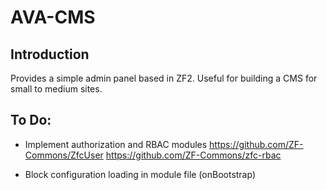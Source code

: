 AVA-CMS
=======================

Introduction
------------
Provides a simple admin panel based in ZF2. Useful for building a CMS for small to medium sites.

To Do:
------------
* Implement authorization and RBAC modules 
  https://github.com/ZF-Commons/ZfcUser
  https://github.com/ZF-Commons/zfc-rbac

* Block configuration loading in module file (onBootstrap)
